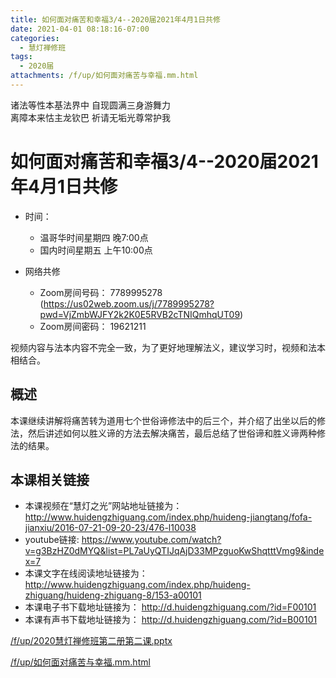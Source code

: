 ```yaml
---
title: 如何面对痛苦和幸福3/4--2020届2021年4月1日共修
date: 2021-04-01 08:18:16-07:00
categories:
  - 慧灯禅修班
tags:
  - 2020届
attachments: /f/up/如何面对痛苦与幸福.mm.html
---
```

诸法等性本基法界中 自现圆满三身游舞力  
离障本来怙主龙钦巴 祈请无垢光尊常护我  

# 如何面对痛苦和幸福3/4--2020届2021年4月1日共修

- 时间：
  - 温哥华时间星期四 晚7:00点
  - 国内时间星期五 上午10:00点

- 网络共修
  - Zoom房间号码： 7789995278 (<https://us02web.zoom.us/j/7789995278?pwd=VjZmbWJFY2k2K0E5RVB2cTNIQmhqUT09>)
  - Zoom房间密码： 19621211 
  
视频内容与法本内容不完全一致，为了更好地理解法义，建议学习时，视频和法本相结合。

## 概述

本课继续讲解将痛苦转为道用七个世俗谛修法中的后三个，并介绍了出坐以后的修法，然后讲述如何以胜义谛的方法去解决痛苦，最后总结了世俗谛和胜义谛两种修法的结果。

## 本课相关链接

- 本课视频在“慧灯之光”网站地址链接为：
<http://www.huidengzhiguang.com/index.php/huideng-jiangtang/fofa-jianxiu/2016-07-21-09-20-23/476-l10038>
- youtube链接:
<https://www.youtube.com/watch?v=g3BzHZ0dMYQ&list=PL7aUyQTIJqAjD33MPzguoKwShqtttVmg9&index=7>
- 本课文字在线阅读地址链接为：
<http://www.huidengzhiguang.com/index.php/huideng-zhiguang/huideng-zhiguang-8/153-a00101>
- 本课电子书下载地址链接为：
<http://d.huidengzhiguang.com/?id=F00101>
- 本课有声书下载地址链接为：
<http://d.huidengzhiguang.com/?id=B00101>

[/f/up/2020慧灯禅修班第二册第二课.pptx](https://hdvblob.blob.core.windows.net/hdv/f/up/2020慧灯禅修班第二册第二课.pptx)

[/f/up/如何面对痛苦与幸福.mm.html](https://hdvblob.blob.core.windows.net/hdv/f/up/如何面对痛苦与幸福.mm.html)  